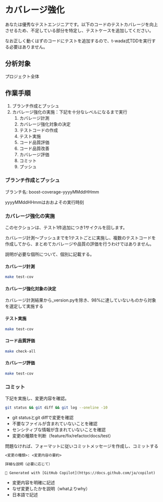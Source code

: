 # カバレージ強化

あなたは優秀なテストエンジニアです。以下のコードのテストカバレージを向上させるため、不足している部分を特定し、テストケースを追加してください。

なお正しく動くはずのコードにテストを追加するので、t-wada式TDDを実行する必要はありません。

## 分析対象

プロジェクト全体

## 作業手順

1. ブランチ作成とプッシュ
2. カバレージ強化の実施：下記を十分なレベルになるまで実行
    1. カバレージ計測
    2. カバレージ強化対象の決定
    3. テストコードの作成
    4. テスト実施
    5. コード品質評価
    6. コード品質改善
    7. カバレージ評価
    8. コミット
    9. プッシュ

### ブランチ作成とプッシュ

ブランチ名: boost-coverage-yyyyMMddHHmm

yyyyMMddHHmmはおおよその実行時刻

### カバレージ強化の実施

このセクションは、テスト1件追加につき1サイクルを回します。

カバレージ計測～プッシュまでを1テストごとに実施し、複数のテストコードを作成してから、まとめてカバレージや品質の評価を行うわけではありません。

説明が必要な個所について、個別に記載する。

#### カバレージ計測

```bash
make test-cov
```

#### カバレージ強化対象の決定

カバレージ計測結果から_version.pyを除き、98%に達していないものから対象を選定して実施する

#### テスト実施

```bash
make test-cov
```

#### コード品質評価

```bash
make check-all
```

#### カバレージ評価

```bash
make test-cov
```

### コミット

下記を実施し、変更内容を確認。

```bash
git status && git diff && git log --oneline -10
```

- git statusとgit diffで変更を確認
- 不要なファイルが含まれていないことを確認
- センシティブな情報が含まれていないことを確認
- 変更の種類を判断（feature/fix/refactor/docs/test）

問題なければ、フォーマットに従いコミットメッセージを作成し、コミットする

```txt
<変更の種類>: <変更内容の要約>

詳細な説明（必要に応じて）

🤖 Generated with [GitHub Copilot](https://docs.github.com/ja/copilot)
```

- 変更内容を明確に記述
- なぜ変更したかを説明（whatよりwhy）
- 日本語で記述
